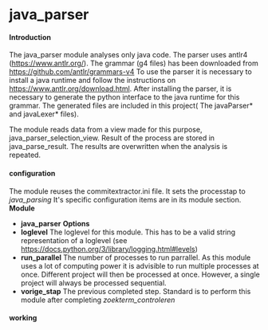 # java_parser

#### Introduction
The java_parser module analyses only java code.
The parser uses antlr4 (https://www.antlr.org/).
The grammar (g4 files) has been downloaded from https://github.com/antlr/grammars-v4
To use the parser it is necessary to install a java runtime and follow the instructions on https://www.antlr.org/download.html.
After installing the parser, it is necessary to generate the python interface to the java runtime for this grammar.
The generated files are included in this project( The javaParser* and javaLexer* files).

The module reads data from a view made for this purpose, java_parser_selection_view.
Result of the process are stored in java_parse_result.
The results are overwritten when the analysis is repeated. 

#### configuration
The module reuses the commitextractor.ini file.
It sets the processtap to _java_parsing_
It's specific configuration items are in its module section.
 **Module**
* **java_parser**
 **Options**  
* **loglevel** The loglevel for this module. This has to be a valid string representation of a loglevel (see https://docs.python.org/3/library/logging.html#levels)
* **run_parallel** The number of processes to run parrallel. As this module uses a lot of computing power it is advisible to run multiple processes at once. Different project will then be processed at once. However, a single project will always be processed sequential.
* **vorige_stap** The previous completed step. Standard is to perform this module after completing _zoekterm_controleren_ 

#### working

